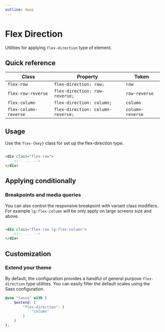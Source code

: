 ```yaml
---
outline: deep
---
```


# Flex Direction

Utilities for applying `flex-direction` type of element.

## Quick reference

| Class                 | Property                          | Token            |
|-----------------------|-----------------------------------|------------------|
| `flex-row`            | `flex-direction: row;`            | `row`            |
| `flex-row-reverse`    | `flex-direction: row-reverse;`    | `row-reverse`    |
| `flex-column`         | `flex-direction: column;`         | `column`         |
| `flex-column-reverse` | `flex-direction: column-reverse;` | `column-reverse` |

## Usage

Use the `flex-{key}` class for set up the flex-direction type.

```html

<div class="flex-row">
    <!-- ... -->
</div>
```

## Applying conditionally

### Breakpoints and media queries

You can also control the responsive breakpoint with variant class modifiers. For example `lg:flex-column` will be only
apply on large screens size and above.

```html

<div class="flex-row lg:flex-column">
    <!-- ... -->
</div>
```

## Customization

### Extend your theme

By default, the configuration provides a handful of general purpose `flex-direction` type utilities. You can easily
filter the default scales using the Sass configuration.

```scss
@use "lasco" with (
    $extend: (
        "flex-direction": (
            "column"
        )
    )
);
```

